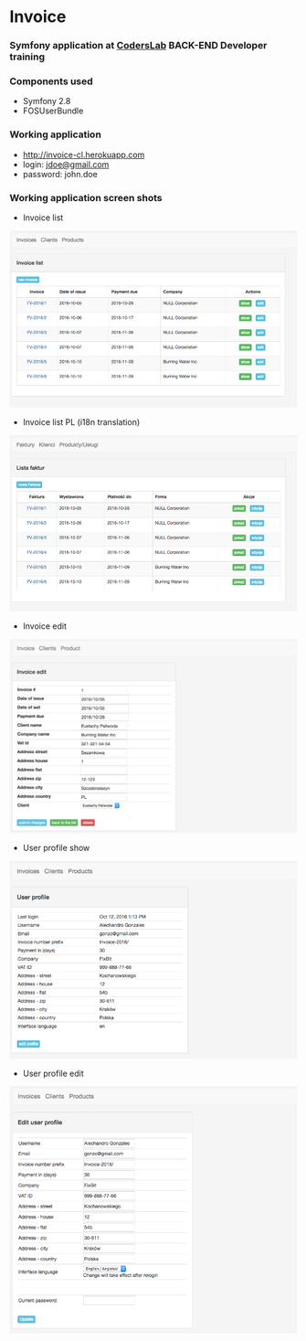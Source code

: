 # Invoice

### **Symfony** application at <a target="_blank" href="http://coderslab.pl">CodersLab</a> **BACK-END Developer** training

### Components used
* Symfony 2.8
* FOSUserBundle

### Working application
 * http://invoice-cl.herokuapp.com
 * login: jdoe@gmail.com
 * password: john.doe

### Working application screen shots

* Invoice list

<img src="web/img/invoice.list.png" width="600">

* Invoice list PL (i18n translation)

<img src="web/img/invoice.list.pl.png" width="600">


* Invoice edit

<img src="web/img/invoice.edit.png" width="600">

* User profile show

<img src="web/img/profile.show.png" width="600">

* User profile edit

<img src="web/img/profile.edit.png" width="600">